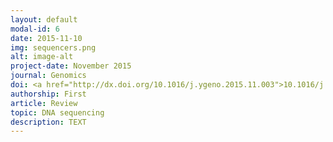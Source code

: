 ```yaml
---
layout: default
modal-id: 6
date: 2015-11-10
img: sequencers.png
alt: image-alt
project-date: November 2015
journal: Genomics
doi: <a href="http://dx.doi.org/10.1016/j.ygeno.2015.11.003">10.1016/j.ygeno.2015.11.003</a>
authorship: First
article: Review
topic: DNA sequencing
description: TEXT
---
```

